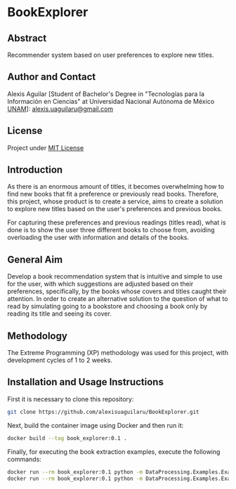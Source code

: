 # BookExplorer

## Abstract
Recommender system based on user preferences to explore new titles.

## Author and Contact
Alexis Aguilar [Student of Bachelor's Degree in "Tecnologías para la Información en Ciencias" at Universidad Nacional Autónoma de México [UNAM](https://www.unam.mx/)]: alexis.uaguilaru@gmail.com 

## License
Project under [MIT License](LICENSE)

## Introduction
As there is an enormous amount of titles, it becomes overwhelming how to find new books that fit a preference or previously read books. Therefore, this project, whose product is to create a service, aims to create a solution to explore new titles based on the user's preferences and previous books.

For capturing these preferences and previous readings (titles read), what is done is to show the user three different books to choose from, avoiding overloading the user with information and details of the books.

## General Aim
Develop a book recommendation system that is intuitive and simple to use for the user, with which suggestions are adjusted based on their preferences, specifically, by the books whose covers and titles caught their attention. In order to create an alternative solution to the question of what to read by simulating going to a bookstore and choosing a book only by reading its title and seeing its cover.

## Methodology
The Extreme Programming (XP) methodology was used for this project, with development cycles of 1 to 2 weeks.

## Installation and Usage Instructions
First it is necessary to clone this repository:
```bash
git clone https://github.com/alexisuaguilaru/BookExplorer.git
```
Next, build the container image using Docker and then run it:
```bash
docker build --tag book_explorer:0.1 .
```
Finally, for executing the book extraction examples, execute the following commands:
```bash
docker run --rm book_explorer:0.1 python -m DataProcessing.Examples.Example_BooksExtraction
docker run --rm book_explorer:0.1 python -m DataProcessing.Examples.Example_RequestAllFields
```